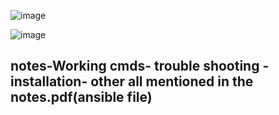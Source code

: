 ![image](https://github.com/user-attachments/assets/b894ae76-c3cc-41aa-8409-0196868f5a2a)

![image](https://github.com/user-attachments/assets/0497e291-0b10-4082-9d26-d3abaa0a9138)

##  notes-Working cmds- trouble shooting - installation- other all mentioned in the notes.pdf(ansible file)
